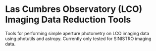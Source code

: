 # Las Cumbres Observatory (LCO) Imaging Data Reduction Tools

Tools for performing simple aperture photometry on LCO imaging data using photutils and astropy. Currently only tested for SINISTRO imaging data.
